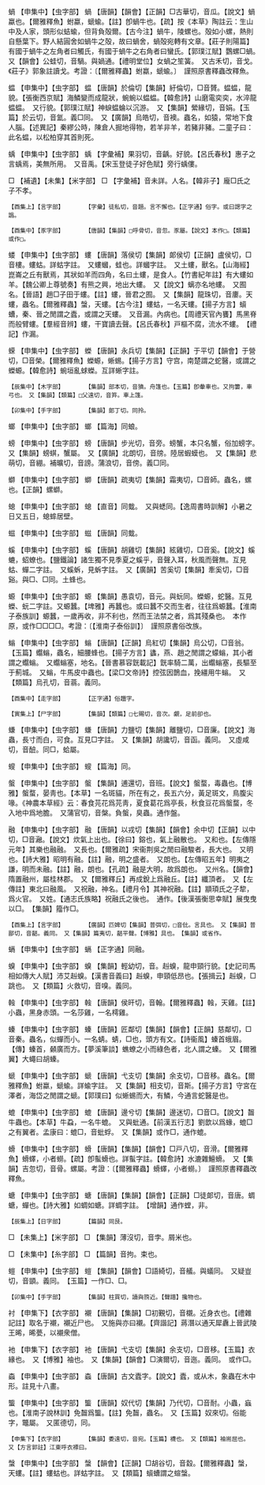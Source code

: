 <!-- { "loadSidebar": true } -->
蝸	【申集中】【虫字部】	蝸	【唐韻】【韻會】【正韻】□古華切，音瓜。【說文】蝸蠃也。【爾雅釋魚】蚹蠃，螔蝓。【註】卽蝸牛也。【疏】按《本草》陶註云：生山中及人家，頭形似蛣蝓，但背負殻爾。【古今注】蝸牛，陵螺也。殻如小螺，熱則自懸葉下。野人結圓舍如蝸牛之殻，故曰蝸舍，蝸殻宛轉有文章。【莊子則陽篇】有國于蝸牛之左角者曰觸氏，有國于蝸牛之右角者曰蠻氏。【郭璞江賦】鸚螺□蝸。　又【韻會】公蛙切，音騧。與媧通。【禮明堂位】女蝸之笙簧。　又古禾切，音戈。《莊子》郭象註讀戈。考證：〔【爾雅釋蟲】蚹蠃，螔蝓。〕　謹照原書釋蟲改釋魚。 

蝹	【申集中】【虫字部】	蝹	【唐韻】於倫切【集韻】紆倫切，□音贇。蝹蝹，龍貌。【張衡西京賦】海鱗變而成龍狀，蜿蜿以蝹蝹。【韓愈詩】山磨電奕奕，水淬龍蝹蝹。　又行貌。【郭璞江賦】神蜧蝹蜦以沉游。　又【集韻】縈緣切，音娟。【玉篇】於云切，音氳。義□同。　又【廣韻】烏皓切，音襖。蟲名，如猿，常地下食人腦。【述異記】秦繆公時，陳倉人掘地得物，若羊非羊，若豬非豬。二童子曰：此名蝹，以松柏穿其首則死。

蝺	【申集中】【虫字部】	蝺	【字彙補】果羽切，音齲。好貌。【呂氏春秋】惠子之言蝺焉，美無所用。　又音禹。【宋玉登徒子好色賦】旁行蝺僂。

□	【補遺】【未集】【米字部】	□	【字彙補】音未詳。人名。【韓非子】龐□氏之子不孝。

	【酉集上】【言字部】		【字彙】徒私切，音題。言不懈也。【正字通】俗字。或曰諰字之譌。

	【酉集中】【豕字部】		【唐韻】【集韻】□呼骨切，音忽。豕屬。【說文】本作□。【類篇】或作□。

蝼	【申集中】【虫字部】	螻	【唐韻】落侯切【集韻】郞侯切【正韻】盧侯切，□音樓。螻蛄。詳蛄字註。　又螻蟈，蛙也。詳蟈字註。　又土螻，獸名。【山海經】崑崙之丘有獸焉，其狀如羊而四角，名曰土螻，是食人。【竹書紀年註】有大螻如羊。【魏公卿上尊號奏】有熊之興，地出大螻。　又【說文】螭亦名地螻。　又囿名。【晉語】趙□子田于螻。【註】螻，晉君之囿。　又【集韻】龍珠切，音廔。天螻，蟲名。【爾雅釋蟲】螜，天螻。【古今注】螻蛄，一名天螻。【揚子方言】蠀螬，秦、晉之閒謂之蠹，或謂之天螻。　又音漏。內病也。【周禮天官內饔】馬黑脊而般臂螻。【羣經音辨】螻，干寶讀去聲。【呂氏春秋】戸樞不腐，流水不螻。　【禮記】作漏。

蝾	【申集中】【虫字部】	蠑	【唐韻】永兵切【集韻】【正韻】于平切【韻會】于營切，□音榮。【爾雅釋魚】蠑螈，蜥蜴。【揚子方言】守宫，南楚謂之蛇醫，或謂之蠑螈。【韓愈詩】蜿垣亂蛷蠑。互詳蜥字註。

	【辰集中】【木字部】		【集韻】部本切，音獖。舟篷也。【玉篇】卽軬車也。又拘簍，車弓也。　又【集韻】【類篇】□父遠切，音笲。車上篷。

	【卯集中】【手字部】		【集韻】郞丁切。同拎。

螂	【申集中】【虫字部】	螂	【篇海】同蜋。

螃	【申集中】【虫字部】	螃	【唐韻】步光切，音旁。螃蟹，本只名蟹，俗加螃字。　又【集韻】螃蜞，蟹屬。　又【廣韻】北朗切，音牓。陸居蝦蟆也。　又【集韻】悲萌切，音綳。補曠切，音謗。蒲浪切，音傍。義□同。

螄	【申集中】【虫字部】	螄	【唐韻】疏夷切【集韻】霜夷切，□音師。蟲名，螺也。【正韻】螺螄。

螅	【申集中】【虫字部】	螅	【直音】同蛓。　又與蟋同。【逸周書時訓解】小暑之日又五日，螅蟀居壁。

螆	【申集中】【虫字部】	螆	【唐韻】同蛓。

螇	【申集中】【虫字部】	螇	【唐韻】胡雞切【集韻】絃雞切，□音奚。【說文】螇螰，蛁蟟也。【鹽鐵論】諸生獨不見季夏之螇乎，音聲入耳，秋風而聲無。互見蛄、蟬二字註。　又螇蚸，見蚸字註。　又【廣韻】苦奚切【集韻】牽奚切，□音谿。與□、□同。土蜂也。

螈	【申集中】【虫字部】	螈	【集韻】愚袁切，音元。與蚖同。蠑螈，蛇醫。互見蠑、蚖二字註。又螈蠶。【埤雅】再蠶也。或曰蠶不交而生者，往往爲螈蠶。【淮南子泰族訓】螈蠶，一歲再收，非不利也，然而王法禁之者，爲其殘桑也。　本作原，或作□□□□。考證：〔【淮南子泰俗訓】〕　謹照原書俗改族。 

螉	【申集中】【虫字部】	螉	【唐韻】【正韻】烏紅切【集韻】烏公切，□音翁。【玉篇】蠮螉，蟲名，細腰蜂也。【揚子方言】蠭，燕、趙之閒謂之蠓螉，其小者謂之蠮螉。　又蠮螉塞，地名。【晉書慕容皝載記】皝率騎二萬，出蠮螉塞，長驅至于薊城。　又螉，牛馬皮中蟲也。【梁□文帝詩】控弦因鵲血，挽繮用牛螉。　又【類篇】烏孔切，音蓊。義同。

	【酉集中】【走字部】		【正字通】俗趲字。

	【寅集上】【尸字部】		【集韻】【類篇】□七賜切，音次。覰，足前卻也。

螊	【申集中】【虫字部】	螊	【唐韻】力鹽切【集韻】離鹽切，□音廉。【說文】海蟲，長寸而白，可食。互見□字註。　又【集韻】胡讒切，音函。義同。　又虛咸切，音醶。同□，蛤屬。

螋	【申集中】【虫字部】	螋	【篇海】同。

螌	【申集中】【虫字部】	螌	【集韻】逋還切，音班。【說文】螌蝥，毒蟲也。【博雅】螌蝥，晏靑也。【本草】一名斑貓，所在有之，長五六分，黃足斑文，鳥腹尖喙。《神農本草經》云：春食芫花爲芫靑，夏食葛花爲亭長，秋食豆花爲螌蝥，冬入地中爲地膽。　又蒲官切，音槃。負螌，臭蟲。通作盤。

融	【申集中】【虫字部】	融	【唐韻】以戎切【集韻】【韻會】余中切【正韻】以中切，□音瀜。【說文】炊氣上出也。【徐曰】鎔也，氣上融散也。　又和也。【左傳隱元年】其樂也融融。　又長也。【爾雅疏】宋衞荆吳之閒曰融駿者，長大也。　又明也。【詩大雅】昭明有融。【註】融，明之盛者。　又朗也。【左傳昭五年】明夷之謙，明而未融。【註】融，朗也。【孔疏】融是大明，故爲朗也。　又州名。【韻會】隋置融州，屬桂林郡。　又【爾雅釋丘】再成銳上爲融丘。【註】纖頂者。　又【左傳註】東北曰融風。　又祝融，神名。【禮月令】其神祝融。【註】顓頊氏之子犂，爲火官。　又姓。【通志氏族略】祝融氏之後也。　通作。【後漢張衡思幸賦】展曳曳以□。　【集韻】籀作□。

	【酉集上】【言字部】		【廣韻】匹婢切【集韻】普弭切，□音仳。言具也。　又【集韻】普鄙切，音嚭。義同。　又【集韻】篇夷切，嚭平聲。【博雅】具也。　【集韻】或省作。

螎	【申集中】【虫字部】	螎	【正字通】同融。

螑	【申集中】【虫字部】	螑	【集韻】輕幼切，音。赳螑，龍申頸行貌。【史記司馬相如傳大人賦】沛艾赳螑。【漢書音義曰】赳螑，申頸低昂也。【張揖云】赳螑，□跳也。　又【類篇】火救切，音嗅。義同。

螒	【申集中】【虫字部】	螒	【唐韻】侯旰切，音翰。【爾雅釋蟲】螒，天雞。【註】小蟲，黑身赤頭。一名莎雞，一名樗雞。

螓	【申集中】【虫字部】	螓	【唐韻】匠鄰切【集韻】【韻會】【正韻】慈鄰切，□音秦。蟲名，似蟬而小。一名蜻。蜻，□也，頭方有文。【詩衞風】螓首蛾眉。【傳】螓首，顙廣而方。【夢溪筆談】蟭蟟之小而綠色者，北人謂之螓。　又【爾雅翼】大蠅曰胡螓。

螔	【申集中】【虫字部】	螔	【唐韻】弋支切【集韻】余支切，□音移。蟲名。【爾雅釋魚】蚹蠃，螔蝓。詳蝓字註。　又【集韻】相支切，音斯。【揚子方言】守宮在澤者，海岱之閒謂之螔。【郭璞曰】似蜥蜴而大，有鱗，今通言蛇醫是也。

螕	【申集中】【虫字部】	螕	【唐韻】邊兮切【集韻】邊迷切，□音□。【說文】齧牛蟲也。【本草】牛蝨，一名牛螕。　又與蚍通。【前漢五行志】劉歆以爲蝝，螕□之有翼者。孟康曰：螕□，音蚍蜉。　又【集韻】或作□，通作螕。

螖	【申集中】【虫字部】	螖	【唐韻】【集韻】【韻會】□戸八切，音滑。【爾雅釋魚】螖蠌，小者蟧。【疏】卽蟚螖也。詳蟚字註。【韓愈詩】水漉雜鱣螖。　又【集韻】吉忽切，音骨。螺屬。考證：〔【爾雅釋蟲】螖蠌，小者蟧。〕　謹照原書釋蟲改釋魚。 

螗	【申集中】【虫字部】	螗	【唐韻】【集韻】【韻會】【正韻】□徒郞切，音唐。蜩螗，蟬也。【詩大雅】如蜩如螗。詳蜩字註。　【增韻】通作螳，非。

	【辰集上】【日字部】		【篇韻】同艮。

□	【未集上】【米字部】	□	【集韻】薄沒切，音孛。屑米也。

□	【未集中】【糸字部】	□	【篇韻】音拘。束也。

螘	【申集中】【虫字部】	螘	【集韻】【韻會】□語綺切，音艤。與蟻同。　又疑豈切，音顗。義同。　【玉篇】一作□、□。

	【卯集中】【手字部】		【集韻】柱買切，讀與箉近。【聲譜】攙物也。

衬	【申集下】【衣字部】	襯	【唐韻】【集韻】□初覲切，音櫬。近身衣也。【禮雜記註】取名于襯，襯近尸也。　又施與亦曰襯。【齊諧記】蔣潛以通天犀纛上晉武陵王晞，晞甍，以襯衆僧。

衪	【申集下】【衣字部】	衪	【唐韻】弋支切【集韻】余支切，□音移。【玉篇】衣緣也。　又【博雅】袖也。　又【集韻】【韻會】□演爾切，音迤。義同。　或作□。

螙	【申集中】【虫字部】	螙	【唐韻】古文蠹字。【說文】蠹，或从木，象蟲在木中形。註見十八畫。

螚	【申集中】【虫字部】	螚	【唐韻】奴代切【集韻】乃代切，□音耐。小蟲，蝱也。【淮南子說林訓】免齧爲螚。【註】免齧，蟲名。　又【玉篇】奴來切。俗能字，鼈屬。　又匿德切，同。

	【申集下】【衣字部】		【集韻】委遠切，音宛。【玉篇】襪也。　又【類篇】袖耑屈也。　又【方言郭註】江東呼衣褾曰。

螜	【申集中】【虫字部】	螜	【韻會】【正韻】□胡谷切，音縠。【爾雅釋蟲】螜，天螻。【註】螻蛄也。詳蛄字註。　又【類篇】蠀螬謂之蝖螜。

